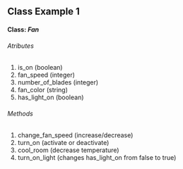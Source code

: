 ## Class Example 1

#### Class: *Fan*

###### Atributes

1. is_on (boolean)
2. fan_speed (integer)
3. number_of_blades (integer)
4. fan_color (string)
5. has_light_on (boolean)

###### Methods

1. change_fan_speed (increase/decrease)
2. turn_on (activate or deactivate)
3. cool_room (decrease temperature)
4. turn_on_light (changes has_light_on from false to true)

